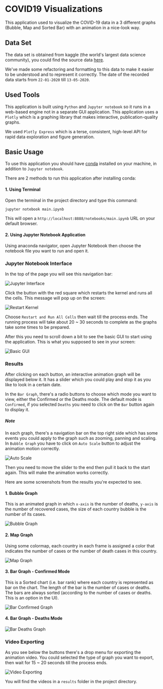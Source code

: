 # COVID19 Visualizations

This application used to visualize the COVID-19 data in a 3 different graphs (Bubble, Map and Sorted Bar) with an animation in a nice-look way.

## Data Set
The data set is obtained from kaggle (the world's largest data science community), you could find the source data
<a href="https://www.kaggle.com/imdevskp/corona-virus-report" target="_blank">here</a>.

We've made some refactoring and formatting to this data to make it easier to be understood and to represent it correctly. The date of the recorded data starts from `22-01-2020` till `13-05-2020`.

## Used Tools
This application is built using `Python` and `Jupyter notebook` so it runs in a web-based engine not in a separate GUI application. This application uses a `Plotly` which is a graphing library that makes interactive, publication-quality graphs.

We used `Plotly Express` which is a terse, consistent, high-level API for rapid data exploration and figure generation.

## Basic Usage
To use this application you should have
<a href="https://www.anaconda.com/products/individual" target="_blank">conda</a>
installed on your machine, in addition to `Jupyter notebook`.

There are 2 methods to run this application after installing conda:
#### 1. Using Terminal
Open the terminal in the project directory and type this command:
```python
jupyter notebook main.ipynb
```
This will open a `http://localhost:8888/notebooks/main.ipynb` URL on your default browser.

#### 2. Using Jupyter Notebook Application
Using anaconda navigator, open Jupyter Notebook then choose the notebook file you want to run and open it.

### Jupyter Notebook Interface

In the top of the page you will see this navigation bar:

![Jupyter Interface](images/jupyter_interface.png)

Click the button with the red square which restarts the kernel and runs all the cells. This message will pop up on the screen:

![Restart Kernel](images/restart_kernel.png)

Choose `Restart and Run All Cells` then wait till the process ends. The running process will take about 20 ~ 30 seconds to complete as the graphs take some times to be prepared.

After this you need to scroll down a bit to see the basic GUI to start using the application. This is what you supposed to see in your screen:

![Basic GUI](images/basic_gui.png)

### Results

After clicking on each button, an interactive animation graph will be displayed below it. It has a slider which you could play and stop it as you like to look in a certain date.

In the `Bar Graph`, there's a radio buttons to choose which mode you want to view, either the Confirmed or the Deaths mode. The default mode is `Confirmed`, if you selected `Deaths` you need to click on the `Bar` button again to display it.

##### Note
In each graph, there's a navigation bar on the top right side which has some events you could apply to the graph such as zooming, panning and scaling. In `Bubble Graph` you have to click on `Auto Scale` button to adjust the animation motion correctly.

![Auto Scale](images/auto_scale.png)

Then you need to move the slider to the end then pull it back to the start again. This will make the animation works correctly.

Here are some screenshots from the results you're expected to see.

#### 1. Bubble Graph
 
 This is an animated graph in which `x-axis` is the number of deaths, `y-axis` is the number of recovered cases, the size of each country bubble is the number of its cases.
 
![Bubble Graph](images/bubble_graph.png)

#### 2. Map Graph

Using some colormap, each country in each frame is assigned a color that indicates the number of cases or the number of death cases in this country.

![Map Graph](images/map_graph.png)

#### 3. Bar Graph - Confirmed Mode

This is a Sorted chart (i.e. bar rank) where each country is represented as bar on the chart. The length of the bar is the number of cases or deaths. The bars are always sorted (according to the number of cases or deaths. This is an option in the UI).

![Bar Confirmed Graph](images/bar_confirmed_graph.png)

#### 4. Bar Graph - Deaths Mode

![Bar Deaths Graph](images/bar_deaths_graph.png)

### Video Exporting
As you see below the buttons there's a drop menu for exporting the animation video. You could selected the type of graph you want to export, then wait for 15 ~ 20 seconds till the process ends. 

![Video Exporting](images/export_video.png)

You will find the videos in a `results` folder in the project directory.









